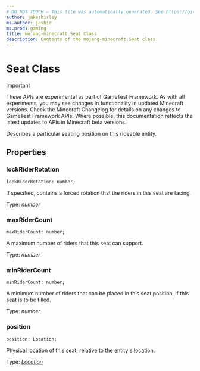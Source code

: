 ```yaml
---
# DO NOT TOUCH — This file was automatically generated. See https://github.com/Mojang/MinecraftScriptingApiDocsGenerator to modify descriptions, examples, etc.
author: jakeshirley
ms.author: jashir
ms.prod: gaming
title: mojang-minecraft.Seat Class
description: Contents of the mojang-minecraft.Seat class.
---
```

# Seat Class
>[!IMPORTANT]
>These APIs are experimental as part of GameTest Framework. As with all experiments, you may see changes in functionality in updated Minecraft versions. Check the Minecraft Changelog for details on any changes to GameTest Framework APIs. Where possible, this documentation reflects the latest updates to APIs in Minecraft beta versions.

Describes a particular seating position on this rideable entity.

## Properties
### **lockRiderRotation**
`lockRiderRotation: number;`

If specified, contains a forced rotation that the riders in this seat are facing.

Type: *number*

### **maxRiderCount**
`maxRiderCount: number;`

A maximum number of riders that this seat can support.

Type: *number*

### **minRiderCount**
`minRiderCount: number;`

A minimum number of riders that can be placed in this seat position, if this seat is to be filled.

Type: *number*

### **position**
`position: Location;`

Physical location of this seat, relative to the entity's location.

Type: [*Location*](Location.md)

